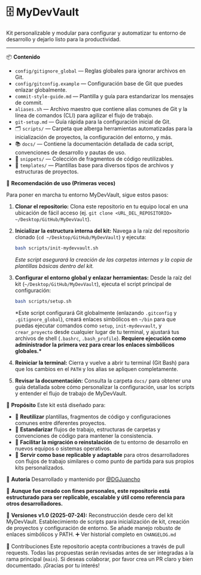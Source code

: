 # 🗄️ MyDevVault

Kit personalizable y modular para configurar y automatizar tu entorno de desarrollo y dejarlo listo para la productividad.

---

📦 **Contenido**

- `config/gitignore_global` — Reglas globales para ignorar archivos en Git.
- `config/gitconfig.example` — Configuración base de Git que puedes enlazar globalmente.
- `commit-style-guide.md` — Plantilla y guía para estandarizar los mensajes de commit.
- `aliases.sh` — Archivo maestro que contiene alias comunes de Git y la línea de comandos (CLI) para agilizar el flujo de trabajo.
- `git-setup.md` — Guía rápida para la configuración inicial de Git.
- 🗂️ `scripts/` — Carpeta que alberga herramientas automatizadas para la inicialización de proyectos, la configuración del entorno, y más.
- 📚 `docs/` — Contiene la documentación detallada de cada script, convenciones de desarrollo y pautas de uso.
- 🧩 `snippets/` — Colección de fragmentos de código reutilizables.
- 📄 `templates/` — Plantillas base para diversos tipos de archivos y estructuras de proyectos.

🚀 **Recomendación de uso (Primeras veces)**

Para poner en marcha tu entorno MyDevVault, sigue estos pasos:

1.  **Clonar el repositorio:**
    Clona este repositorio en tu equipo local en una ubicación de fácil acceso (ej. `git clone <URL_DEL_REPOSITORIO> ~/Desktop/GitHub/MyDevVault`).

2.  **Inicializar la estructura interna del kit:**
    Navega a la raíz del repositorio clonado (`cd ~/Desktop/GitHub/MyDevVault`) y ejecuta:

    ```bash
    bash scripts/init-mydevvault.sh
    ```

    _Este script asegurará la creación de las carpetas internas y la copia de plantillas básicas dentro del kit._

3.  **Configurar el entorno global y enlazar herramientas:**
    Desde la raíz del kit (`~/Desktop/GitHub/MyDevVault`), ejecuta el script principal de configuración:

    ```bash
    bash scripts/setup.sh
    ```

    \*Este script configurará Git globalmente (enlazando `.gitconfig` y `.gitignore_global`), creará enlaces simbólicos en `~/bin` para que puedas ejecutar comandos como `setup`, `init-mydevvault`, y `crear_proyecto` desde cualquier lugar de tu terminal, y ajustará tus archivos de shell (`.bashrc`, `.bash_profile`). **Requiere ejecución como administrador la primera vez para crear los enlaces simbólicos globales.\***

4.  **Reiniciar la terminal:**
    Cierra y vuelve a abrir tu terminal (Git Bash) para que los cambios en el `PATH` y los alias se apliquen completamente.

5.  **Revisar la documentación:**
    Consulta la carpeta `docs/` para obtener una guía detallada sobre cómo personalizar la configuración, usar los scripts y entender el flujo de trabajo de MyDevVault.

📘 **Propósito**
Este kit está diseñado para:

- 🔁 **Reutilizar** plantillas, fragmentos de código y configuraciones comunes entre diferentes proyectos.
- 📂 **Estandarizar** flujos de trabajo, estructuras de carpetas y convenciones de código para mantener la consistencia.
- 🔄 **Facilitar la migración o reinstalación** de tu entorno de desarrollo en nuevos equipos o sistemas operativos.
- 🤝 **Servir como base replicable y adaptable** para otros desarrolladores con flujos de trabajo similares o como punto de partida para sus propios kits personalizados.

👤 **Autoría**
Desarrollado y mantenido por [@DGJuancho](https://github.com/DGJuancho)

💼 **Aunque fue creado con fines personales, este repositorio está estructurado para ser replicable, escalable y útil como referencia para otros desarrolladores.**

📌 **Versiones**
**v1.0 (2025-07-24):** Reconstrucción desde cero del kit MyDevVault. Establecimiento de scripts para inicialización de kit, creación de proyectos y configuración de entorno. Se añade manejo robusto de enlaces simbólicos y PATH.
➕ Ver historial completo en `CHANGELOG.md`

🙌 Contribuciones
Este repositorio acepta contribuciones a través de pull requests.
Todas las propuestas serán revisadas antes de ser integradas a la rama principal (`main`).
Si deseas colaborar, por favor crea un PR claro y bien documentado. ¡Gracias por tu interés!
